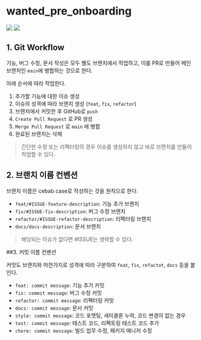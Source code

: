 # wanted_pre_onboarding
<img src="https://img.shields.io/badge/Python-3776AB?style=flat-square&logo=python&logoColor=white"/>
<img src="https://img.shields.io/badge/Django-092E20?style=flat-square&logo=Django&logoColor=white"/>


## 1. Git Workflow

기능, 버그 수정, 문서 작성은 모두 별도 브랜치에서 작업하고, 이를 PR로 만들어 메인 브랜치인 `main`에 병합하는 것으로 한다.

아래 순서에 따라 작업한다.

1. 추가할 기능에 대한 이슈 생성
2. 이슈의 성격에 따라 브랜치 생성 (`feat`, `fix`, `refactor`)
3. 브랜치에서 커밋한 후 GitHub로 `push`
4. `Create Pull Request` 로 PR 생성
5. `Merge Pull Request` 로 `main` 에 병합
6. 완료된 브랜치는 삭제

> 간단한 수정 또는 리팩터링의 경우 이슈를 생성하지 않고 바로 브랜치를 만들어 작업할 수 있다.

## 2. 브랜치 이름 컨벤션

브랜치 이름은 cebab case로 작성하는 것을 원칙으로 한다.

- `feat/#ISSUE-feature-description`: 기능 추가 브랜치
- `fix/#ISSUE-fix-description`: 버그 수정 브랜치
- `refactor/#ISSUE-refactor-description`: 리팩터링 브랜치
- `docs/docs-description`: 문서 브랜치

> 해당되는 이슈가 없다면 #ISSUE는 생략할 수 있다.

##3. 커밋 이름 컨벤션

커밋도 브랜치와 마찬가지로 성격에 따라 구분하여 `feat`, `fix`, `refactot`, `docs` 등을 붙인다.

- `feat: commit message`: 기능 추가 커밋
- `fix: commit message`: 버그 수정 커밋
- `refactor: commit message`: 리팩터링 커밋
- `docs: commit message`: 문서 커밋
- `style: commit message`: 코드 포맷팅, 세미콜론 누락, 코드 변경이 없는 경우
- `test: commit message`: 테스트 코드, 리펙토링 테스트 코드 추가
- `chore: commit message`: 빌드 업무 수정, 패키지 매니저 수정

